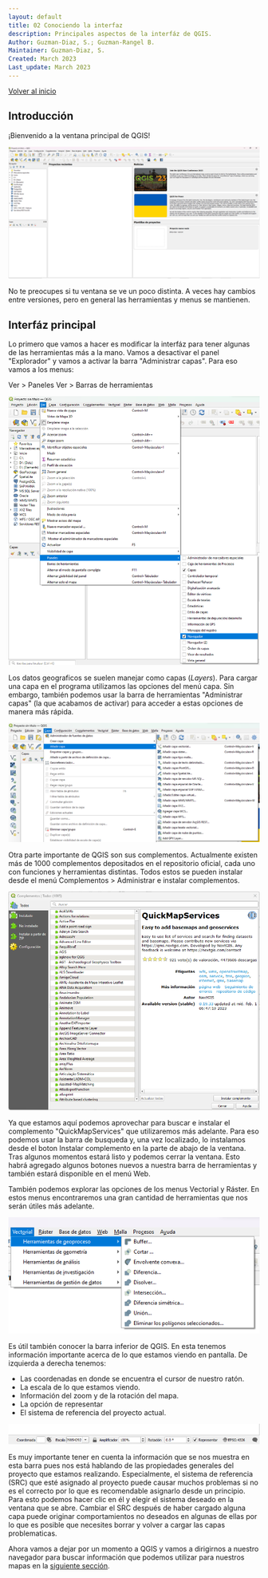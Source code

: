 ```yaml
---
layout: default
title: 02 Conociendo la interfaz
description: Principales aspectos de la interfáz de QGIS.
Author: Guzman-Diaz, S.; Guzman-Rangel B. 
Maintainer: Guzman-Diaz, S.
Created: March 2023
Last_update: March 2023
---
```

[Volver al inicio](index.md)

## Introducción



¡Bienvenido a la ventana principal de QGIS!

![interfaz](assets/images/02.01_interfaz_principal.png "QGIS interfaz principal")

No te preocupes si tu ventana se ve un poco distinta. A veces hay cambios entre versiones, pero en general las herramientas y menus se mantienen.

## Interfáz principal 
Lo primero que vamos a hacer es modificar la interfáz para tener algunas de las herramientas más a la mano. Vamos a desactivar el panel "Explorador" y vamos a activar la barra "Administrar capas". Para eso vamos a los menus:

Ver > Paneles
Ver > Barras de herramientas

![paneles](assets/images/02.02_paneles.png "Activar y desactivar paneles")

Los datos geograficos se suelen manejar como capas (*Layers*). Para cargar una capa en el programa utilizamos las opciones del menú capa. Sin embargo, también podemos usar la barra de herramientas "Administrar capas" (la que acabamos de activar) para acceder a estas opciones de manera más rápida.

![capas](assets/images/02.03_capas.png "Opciones para cargar capas")

Otra parte importante de QGIS son sus complementos. Actualmente existen más de 1000 complementos depositados en el repositorio oficial, cada uno con funciones y herramientas distintas. Todos estos se pueden instalar desde el menú Complementos > Administrar e instalar complementos.

![complementos](assets/images/02.04_complementos.png "Complementos de QGIS")

Ya que estamos aquí podemos aprovechar para buscar e instalar el complemento "QuickMapServices" que utilizaremos más adelante. Para eso podemos usar la barra de busqueda y, una vez localizado, lo instalamos desde el boton Instalar complemento en la parte de abajo de la ventana. Tras algunos momentos estará listo y podemos cerrar la ventana. Esto habrá agregado algunos botones nuevos a nuestra barra de herramientas y también estará disponible en el menú Web.

También podemos explorar las opciones de los menus Vectorial y Ráster. En estos menus encontraremos una gran cantidad de herramientas que nos serán útiles más adelante. 

![Vectorial](assets/images/02.05_vectorial.png "Menú vectorial de QGIS")

Es útil también conocer la barra inferior de QGIS. En esta tenemos información importante acerca de lo que estamos viendo en pantalla. De izquierda a derecha tenemos:
- Las coordenadas en donde se encuentra el cursor de nuestro ratón.
- La escala de lo que estamos viendo.
- Información del zoom y de la rotación del mapa.
- La opción de representar
- El sistema de referencia del proyecto actual.

![Barra](assets/images/02.06_barra_inferior.png "Barra inferior de QGIS")

Es muy importante tener en cuenta la información que se nos muestra en esta barra pues nos está hablando de las propiedades generales del proyecto que estamos realizando. Especialmente, el sistema de referencia (SRC) que esté asignado al proyecto puede causar muchos problemas si no es el correcto por lo que es recomendable asignarlo desde un principio. Para esto podemos hacer clic en él y elegir el sistema deseado en la ventana que se abre. Cambiar el SRC después de haber cargado alguna capa puede originar comportamientos no deseados en algunas de ellas por lo que es posible que necesites borrar y volver a cargar las capas problematicas.

Ahora vamos a dejar por un momento a QGIS y vamos a dirigirnos a nuestro navegador para buscar información que podemos utilizar para nuestros mapas en la [siguiente sección](03_fuentes.md).